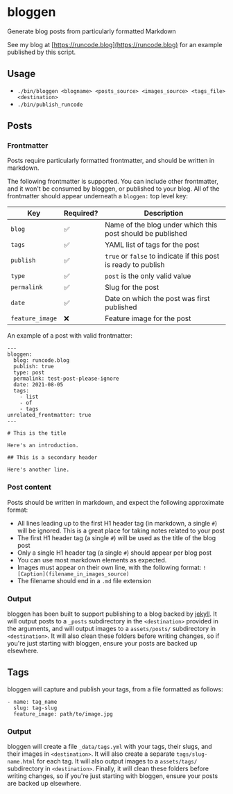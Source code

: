 # bloggen

Generate blog posts from particularly formatted Markdown

See my blog at [https://runcode.blog](https://runcode.blog) for an example published by this script.

## Usage

- `./bin/bloggen <blogname> <posts_source> <images_source> <tags_file> <destination>`
- `./bin/publish_runcode`

## Posts

### Frontmatter

Posts require particularly formatted frontmatter, and should be written in markdown.

The following frontmatter is supported. You can include other frontmatter, and it won't be consumed by bloggen, or published to your blog. All of the frontmatter should appear underneath a `bloggen:` top level key:

| Key | Required? | Description |
|-----|-----------|-------------|
| `blog` | :white_check_mark: | Name of the blog under which this post should be published |
| `tags` | :white_check_mark: | YAML list of tags for the post
| `publish` | :white_check_mark: | `true` or `false` to indicate if this post is ready to publish |
| `type` | :white_check_mark: | `post` is the only valid value |
| `permalink` | :white_check_mark: | Slug for the post |
| `date` | :white_check_mark: | Date on which the post was first published |
| `feature_image` | :x: | Feature image for the post |

An example of a post with valid frontmatter:

```
---
bloggen:
  blog: runcode.blog
  publish: true
  type: post
  permalink: test-post-please-ignore
  date: 2021-08-05
  tags:
    - list
    - of
    - tags
unrelated_frontmatter: true
---

# This is the title

Here's an introduction.

## This is a secondary header

Here's another line.
```

### Post content

Posts should be written in markdown, and expect the following approximate format:

- All lines leading up to the first H1 header tag (in markdown, a single `#`) will be ignored. This is a great place for taking notes related to your post
- The first H1 header tag (a single `#`) will be used as the title of the blog post
- Only a single H1 header tag (a single `#`) should appear per blog post
- You can use most markdown elements as expected.
- Images must appear on their own line, with the following format: `![Caption](filename_in_images_source)`
- The filename should end in a `.md` file extension

### Output

bloggen has been built to support publishing to a blog backed by [jekyll](https://jekyllrb.com). It will output posts to a `_posts` subdirectory in the `<destination>` provided in the arguments, and will output images to a `assets/posts/` subdirectory in `<destination>`. It will also clean these folders before writing changes, so if you're just starting with bloggen, ensure your posts are backed up elsewhere.

## Tags

bloggen will capture and publish your tags, from a file formatted as follows:

```
- name: tag_name
  slug: tag-slug
  feature_image: path/to/image.jpg
```

### Output

bloggen will create a file `_data/tags.yml` with your tags, their slugs, and their images in `<destination>`. It will also create a separate `tags/slug-name.html` for each tag. It will also output images to a `assets/tags/` subdirectory in `<destination>`. Finally, it will clean these folders before writing changes, so if you're just starting with bloggen, ensure your posts are backed up elsewhere.
